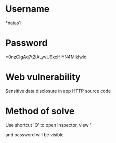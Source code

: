 # Username
*natas1

# Password
*0nzCigAq7t2iALyvU9xcHlYN4MlkIwlq

# Web vulnerability
Sensitive data disclosure in app HTTP source code

# Method of solve
Use shortcut 'Q' to open Inspector, view '<div id="content"> and password will be visible
